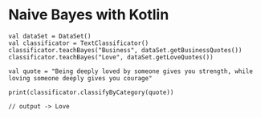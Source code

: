 # Naive Bayes with Kotlin

    val dataSet = DataSet()
    val classificator = TextClassificator()
    classificator.teachBayes("Business", dataSet.getBusinessQuotes())
    classificator.teachBayes("Love", dataSet.getLoveQuotes())

    val quote = "Being deeply loved by someone gives you strength, while loving someone deeply gives you courage"

    print(classificator.classifyByCategory(quote))
    
    // output -> Love
